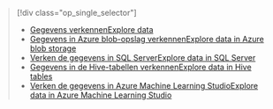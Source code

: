 > [!div class="op_single_selector"]
> * [<span data-ttu-id="18d0d-101">Gegevens verkennen</span><span class="sxs-lookup"><span data-stu-id="18d0d-101">Explore data</span></span>](../articles/machine-learning/machine-learning-data-science-explore-data.md)
> * [<span data-ttu-id="18d0d-102">Gegevens in Azure blob-opslag verkennen</span><span class="sxs-lookup"><span data-stu-id="18d0d-102">Explore data in Azure blob storage</span></span>](../articles/machine-learning/machine-learning-data-science-explore-data-blob.md)
> * [<span data-ttu-id="18d0d-103">Verken de gegevens in SQL Server</span><span class="sxs-lookup"><span data-stu-id="18d0d-103">Explore data in SQL Server</span></span>](../articles/machine-learning/machine-learning-data-science-explore-data-sql-server.md)
> * [<span data-ttu-id="18d0d-104">Gegevens in de Hive-tabellen verkennen</span><span class="sxs-lookup"><span data-stu-id="18d0d-104">Explore data in Hive tables</span></span>](../articles/machine-learning/machine-learning-data-science-explore-data-hive-tables.md)
> * [<span data-ttu-id="18d0d-105">Verken de gegevens in Azure Machine Learning Studio</span><span class="sxs-lookup"><span data-stu-id="18d0d-105">Explore data in Azure Machine Learning Studio</span></span>](https://azure.microsoft.com/documentation/videos/preprocessing-data-in-azure-ml-studio/)
> 
> 


